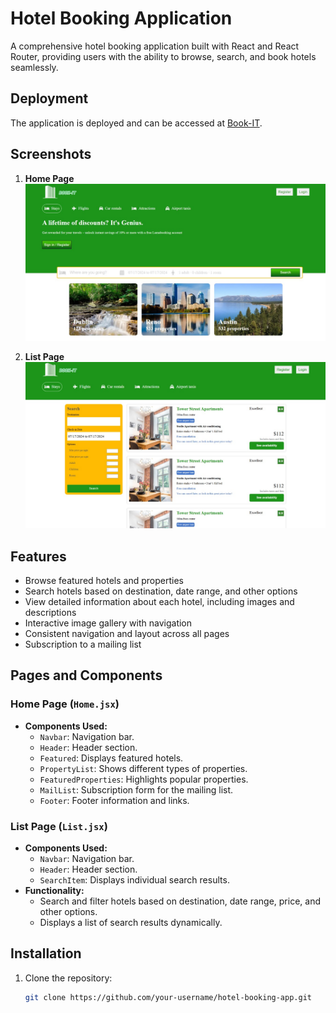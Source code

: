 # Hotel Booking Application

A comprehensive hotel booking application built with React and React Router, providing users with the ability to browse, search, and book hotels seamlessly.

## Deployment

The application is deployed and can be accessed at [Book-IT](https://hotel-site-mrr6.onrender.com/).

## Screenshots

1. **Home Page**
   ![Home Page](screenshots/HomePage.jpg)

2. **List Page**
   ![List Page](screenshots/ListImage.jpg)

## Features

- Browse featured hotels and properties
- Search hotels based on destination, date range, and other options
- View detailed information about each hotel, including images and descriptions
- Interactive image gallery with navigation
- Consistent navigation and layout across all pages
- Subscription to a mailing list

## Pages and Components

### Home Page (`Home.jsx`)

- **Components Used:**
  - `Navbar`: Navigation bar.
  - `Header`: Header section.
  - `Featured`: Displays featured hotels.
  - `PropertyList`: Shows different types of properties.
  - `FeaturedProperties`: Highlights popular properties.
  - `MailList`: Subscription form for the mailing list.
  - `Footer`: Footer information and links.

### List Page (`List.jsx`)

- **Components Used:**
  - `Navbar`: Navigation bar.
  - `Header`: Header section.
  - `SearchItem`: Displays individual search results.
- **Functionality:**
  - Search and filter hotels based on destination, date range, price, and other options.
  - Displays a list of search results dynamically.



## Installation

1. Clone the repository:

   ```bash
   git clone https://github.com/your-username/hotel-booking-app.git
